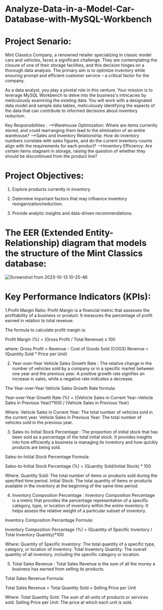 # Analyze-Data-in-a-Model-Car-Database-with-MySQL-Workbench
# Project Senario:
Mint Classics Company, a renowned retailer specializing in classic model cars and vehicles, faces a significant challenge. They are contemplating the closure of one of their storage facilities, and this decision hinges on a thorough data analysis. The primary aim is to optimize inventory while ensuring prompt and efficient customer service – a critical factor for the company.

As a data analyst, you play a pivotal role in this venture. Your mission is to leverage MySQL Workbench to delve into the business's intricacies by meticulously examining the existing data. You will work with a designated data model and sample data tables, meticulously identifying the aspects of the data that can contribute to informed decisions about inventory reduction.

Key Responsibilities :
-->Warehouse Optimization: Where are items currently stored, and could rearranging them lead to the elimination of an entire warehouse?
-->Sales and Inventory Relationship: How do inventory numbers correlate with sales figures, and do the current inventory counts align with the requirements for each product?
-->Inventory Efficiency: Are certain items stagnant in storage, raising the question of whether they should be discontinued from the product line?

# Project Objectives:

1. Explore products currently in inventory.

2. Determine important factors that may influence inventory reorganization/reduction.

3. Provide analytic insights and data-driven recommendations.

# The EER (Extended Entity-Relationship) diagram that models the structure of the Mint Classics database:
![Screenshot from 2023-10-13 10-25-46](https://github.com/akanksha0607/Analyze-Data-in-a-Model-Car-Database-with-MySQL-Workbench/assets/147903207/e2ce7cde-28cd-413c-bcef-4a71f8a70480)

# Key Performance Indicators (KPIs):
1.Profit Margin Ratio:
Profit Margin is a financial metric that assesses the profitability of a business or product. It measures the percentage of profit earned in relation to total revenue.

The formula to calculate profit margin is:

Profit Margin (%) = (Gross Profit / Total Revenue) x 100

where:
Gross Profit = Revenue - Cost of Goods Sold (COGS)
Revenue = (Quantity Sold * Price per Unit)

2. Year-over-Year Vehicle Sales Growth Rate :
The relative change in the number of vehicles sold by a company or in a specific market between one year and the previous year. A positive growth rate signifies an increase in sales, while a negative rate indicates a decrease.

The Year-over-Year Vehicle Sales Growth Rate formula:

Year-over-Year Growth Rate (%) = ((Vehicle Sales in Current Year−Vehicle Sales in Previous Year)*100) / (Vehicle Sales in Previous Year) 

Where:
Vehicle Sales in Current Year: The total number of vehicles sold in the current year.
Vehicle Sales in Previous Year: The total number of vehicles sold in the previous year.

3. Sales-to-Initial Stock Percentage : 
The proportion of initial stock that has been sold as a percentage of the total initial stock. It provides insights into how efficiently a business is managing its inventory and how quickly products are being sold.

Sales-to-Initial Stock Percentage Formula:

Sales-to-Initial Stock Percentage (%) = (Quantity Sold/Initial Stock) * 100

Where:
Quantity Sold: The total number of items or products sold during the specified time period.
Initial Stock: The total quantity of items or products available in the inventory at the beginning of the same time period.

4. Inventory Composition Percentage :
Inventory Composition Percentage is a metric that provides the percentage representation of a specific category, type, or location of inventory within the entire inventory. It helps assess the relative weight of a particular subset of inventory.

Inventory Composition Percentage Formula:

Inventory Composition Percentage (%) = (Quantity of Specific Inventory / Total Inventory Quantity)*100 

Where:
Quantity of Specific Inventory: The total quantity of a specific type, category, or location of inventory.
Total Inventory Quantity: The overall quantity of all inventory, including the specific category or location.

5. Total Sales Revenue :
Total Sales Revenue is the sum of all the money a business has earned from selling its products.

Total Sales Revenue Formula:

Total Sales Revenue = Total Quantity Sold × Selling Price per Unit

Where:
Total Quantity Sold: The sum of all units of products or services sold.
Selling Price per Unit: The price at which each unit is sold.
